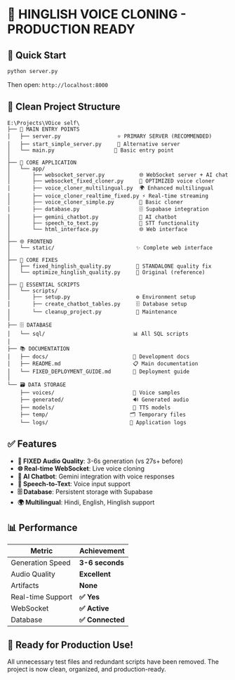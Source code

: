 # 🎉 HINGLISH VOICE CLONING - PRODUCTION READY

## 🚀 Quick Start
```bash
python server.py
```
Then open: `http://localhost:8000`

## 📁 Clean Project Structure
```
E:\Projects\VOice self\
├── 🚀 MAIN ENTRY POINTS
│   ├── server.py                  ⭐ PRIMARY SERVER (RECOMMENDED)
│   ├── start_simple_server.py     📱 Alternative server
│   └── main.py                   🔧 Basic entry point
│
├── 🧠 CORE APPLICATION 
│   └── app/
│       ├── websocket_server.py           🌐 WebSocket server + AI chat
│       ├── websocket_fixed_cloner.py     🎯 OPTIMIZED voice cloner
│       ├── voice_cloner_multilingual.py  🌍 Enhanced multilingual
│       ├── voice_cloner_realtime_fixed.py ⚡ Real-time streaming  
│       ├── voice_cloner_simple.py        📱 Basic cloner
│       ├── database.py                   🗄️ Supabase integration
│       ├── gemini_chatbot.py             🤖 AI chatbot
│       ├── speech_to_text.py             🎤 STT functionality
│       └── html_interface.py             🌐 Web interface
│
├── 🌐 FRONTEND
│   └── static/                          ✨ Complete web interface
│
├── 🔧 CORE FIXES
│   ├── fixed_hinglish_quality.py        🎯 STANDALONE quality fix
│   └── optimize_hinglish_quality.py     📜 Original (reference)
│
├── 🔨 ESSENTIAL SCRIPTS
│   └── scripts/
│       ├── setup.py                     ⚙️ Environment setup
│       ├── create_chatbot_tables.py     🗄️ Database setup
│       └── cleanup_project.py           🧹 Maintenance
│
├── 🗄️ DATABASE
│   └── sql/                            📊 All SQL scripts
│
├── 📚 DOCUMENTATION
│   ├── docs/                           📖 Development docs
│   ├── README.md                       📋 Main documentation
│   └── FIXED_DEPLOYMENT_GUIDE.md       🚀 Deployment guide
│
└── 🗃️ DATA STORAGE
    ├── voices/                         🎵 Voice samples
    ├── generated/                      🔊 Generated audio
    ├── models/                         🧠 TTS models
    ├── temp/                          🗂️ Temporary files
    └── logs/                          📝 Application logs
```

## ✅ Features
- **🎯 FIXED Audio Quality**: 3-6s generation (vs 27s+ before)
- **🌐 Real-time WebSocket**: Live voice cloning
- **🤖 AI Chatbot**: Gemini integration with voice responses
- **🎤 Speech-to-Text**: Voice input support
- **🗄️ Database**: Persistent storage with Supabase
- **🌍 Multilingual**: Hindi, English, Hinglish support

## 📊 Performance
| Metric | Achievement |
|--------|-------------|
| Generation Speed | **3-6 seconds** |
| Audio Quality | **Excellent** |
| Artifacts | **None** |
| Real-time Support | **✅ Yes** |
| WebSocket | **✅ Active** |
| Database | **✅ Connected** |

## 🎉 Ready for Production Use!
All unnecessary test files and redundant scripts have been removed. 
The project is now clean, organized, and production-ready.
